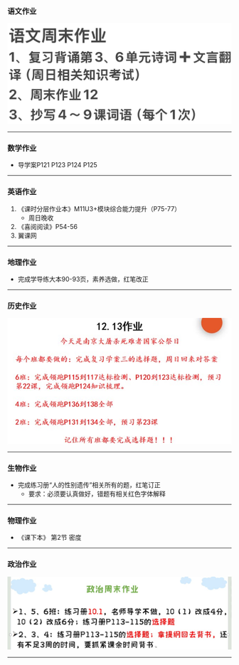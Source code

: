 ### 语文作业 ###
![hw](../hw/_images/15c.jpg)

-----
### 数学作业 ###
* 导学案P121 P123 P124 P125
-----
### 英语作业 ###
1. 《课时分层作业本》M11U3+模块综合能力提升（P75-77）
    * 周日晚收
2. 《喜阅阅读》P54-56
3. 翼课网
-----
### 地理作业 ###
* 完成学导练大本90-93页，素养选做，红笔改正
-----
### 历史作业 ###
![hw](../hw/_images/15h.jpg)

-----
### 生物作业 ###
* 完成练习册“人的性别遗传”相关所有的题，红笔订正
    * 要求：必须要认真做好，错题有相关红色字体解释
-----
### 物理作业 ###
* 《课下本》 第2节 密度
-----
### 政治作业 ###
![hw](../hw/_images/15p.jpg)

-----
